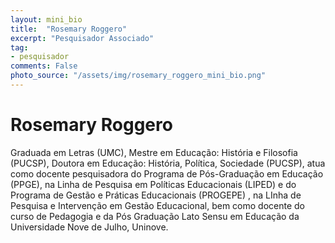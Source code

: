 ```yaml
---
layout: mini_bio
title:  "Rosemary Roggero"
excerpt: "Pesquisador Associado"
tag:
- pesquisador
comments: False
photo_source: "/assets/img/rosemary_roggero_mini_bio.png"
---
```

# Rosemary Roggero

 Graduada em Letras (UMC), Mestre em Educação: História e Filosofia (PUCSP), Doutora em Educação: História, Política, Sociedade (PUCSP), atua como docente pesquisadora do Programa de Pós-Graduação em Educação (PPGE), na Linha de Pesquisa em Políticas Educacionais (LIPED) e do Programa de Gestão e Práticas Educacionais (PROGEPE) , na LInha de Pesquisa e Intervenção em Gestão Educacional, bem como docente do curso de Pedagogia e da Pós Graduação Lato Sensu em Educação da Universidade Nove de Julho, Uninove.

